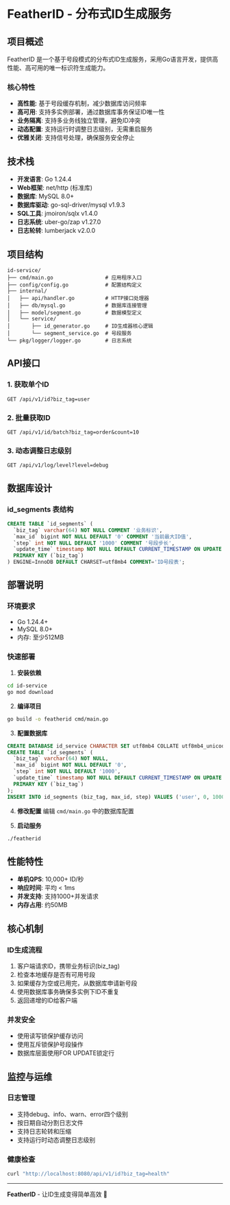 # FeatherID - 分布式ID生成服务

## 项目概述

FeatherID 是一个基于号段模式的分布式ID生成服务，采用Go语言开发，提供高性能、高可用的唯一标识符生成能力。

### 核心特性

- **高性能**: 基于号段缓存机制，减少数据库访问频率
- **高可用**: 支持多实例部署，通过数据库事务保证ID唯一性
- **业务隔离**: 支持多业务线独立管理，避免ID冲突
- **动态配置**: 支持运行时调整日志级别，无需重启服务
- **优雅关闭**: 支持信号处理，确保服务安全停止

## 技术栈

- **开发语言**: Go 1.24.4
- **Web框架**: net/http (标准库)
- **数据库**: MySQL 8.0+
- **数据库驱动**: go-sql-driver/mysql v1.9.3
- **SQL工具**: jmoiron/sqlx v1.4.0
- **日志系统**: uber-go/zap v1.27.0
- **日志轮转**: lumberjack v2.0.0

## 项目结构

```
id-service/
├── cmd/main.go                 # 应用程序入口
├── config/config.go            # 配置结构定义
├── internal/
│   ├── api/handler.go          # HTTP接口处理器
│   ├── db/mysql.go             # 数据库连接管理
│   ├── model/segment.go        # 数据模型定义
│   └── service/
│       ├── id_generator.go     # ID生成器核心逻辑
│       └── segment_service.go  # 号段服务
└── pkg/logger/logger.go        # 日志系统
```

## API接口

### 1. 获取单个ID
```
GET /api/v1/id?biz_tag=user
```

### 2. 批量获取ID
```
GET /api/v1/id/batch?biz_tag=order&count=10
```

### 3. 动态调整日志级别
```
GET /api/v1/log/level?level=debug
```

## 数据库设计

### id_segments 表结构
```sql
CREATE TABLE `id_segments` (
  `biz_tag` varchar(64) NOT NULL COMMENT '业务标识',
  `max_id` bigint NOT NULL DEFAULT '0' COMMENT '当前最大ID值',
  `step` int NOT NULL DEFAULT '1000' COMMENT '号段步长',
  `update_time` timestamp NOT NULL DEFAULT CURRENT_TIMESTAMP ON UPDATE CURRENT_TIMESTAMP COMMENT '更新时间',
  PRIMARY KEY (`biz_tag`)
) ENGINE=InnoDB DEFAULT CHARSET=utf8mb4 COMMENT='ID号段表';
```

## 部署说明

### 环境要求
- Go 1.24.4+
- MySQL 8.0+
- 内存: 至少512MB

### 快速部署

1. **安装依赖**
```bash
cd id-service
go mod download
```

2. **编译项目**
```bash
go build -o featherid cmd/main.go
```

3. **配置数据库**
```sql
CREATE DATABASE id_service CHARACTER SET utf8mb4 COLLATE utf8mb4_unicode_ci;
CREATE TABLE `id_segments` (
  `biz_tag` varchar(64) NOT NULL,
  `max_id` bigint NOT NULL DEFAULT '0',
  `step` int NOT NULL DEFAULT '1000',
  `update_time` timestamp NOT NULL DEFAULT CURRENT_TIMESTAMP ON UPDATE CURRENT_TIMESTAMP,
  PRIMARY KEY (`biz_tag`)
);
INSERT INTO id_segments (biz_tag, max_id, step) VALUES ('user', 0, 1000), ('order', 0, 1000);
```

4. **修改配置**
编辑 `cmd/main.go` 中的数据库配置

5. **启动服务**
```bash
./featherid
```

## 性能特性

- **单机QPS**: 10,000+ ID/秒
- **响应时间**: 平均 < 1ms
- **并发支持**: 支持1000+并发请求
- **内存占用**: 约50MB

## 核心机制

### ID生成流程
1. 客户端请求ID，携带业务标识(biz_tag)
2. 检查本地缓存是否有可用号段
3. 如果缓存为空或已用完，从数据库申请新号段
4. 使用数据库事务确保多实例下ID不重复
5. 返回递增的ID给客户端

### 并发安全
- 使用读写锁保护缓存访问
- 使用互斥锁保护号段操作
- 数据库层面使用FOR UPDATE锁定行

## 监控与运维

### 日志管理
- 支持debug、info、warn、error四个级别
- 按日期自动分割日志文件
- 支持日志轮转和压缩
- 支持运行时动态调整日志级别

### 健康检查
```bash
curl "http://localhost:8080/api/v1/id?biz_tag=health"
```

---

**FeatherID** - 让ID生成变得简单高效 🚀 